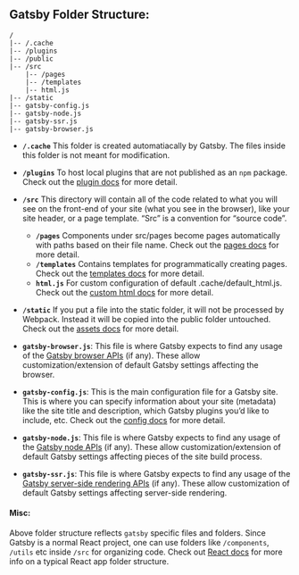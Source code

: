 ## Gatsby Folder Structure:

```
/                      
|-- /.cache            
|-- /plugins           
|-- /public            
|-- /src               
    |-- /pages         
    |-- /templates     
    |-- html.js        
|-- /static            
|-- gatsby-config.js   
|-- gatsby-node.js     
|-- gatsby-ssr.js      
|-- gatsby-browser.js  
```

- **`/.cache`** This folder is created automatiacally by Gatsby. The files inside this folder is not meant for modification.

- **`/plugins`** To host local plugins that are not published as an `npm` package. Check out the [plugin docs](https://gatsbyjs.org/docs/plugins/) for more detail.

- **`/src`** This directory will contain all of the code related to what you will see on the front-end of your site (what you see in the browser), like your site header, or a page template. “Src” is a convention for “source code”.
    - **`/pages`** Components under src/pages become pages automatically with paths based on their file name. Check out the [pages docs](https://gatsbyjs.org/docs/recipes/#creating-pages) for more detail. 
    - **`/templates`** Contains templates for programmatically creating pages. Check out the [templates docs](https://www.gatsbyjs.org/docs/building-with-components/#page-template-components) for more detail.
    - **`html.js`** For custom configuration of default .cache/default_html.js. Check out the [custom html docs](https://gatsbyjs.org/docs/custom-html/) for more detail.

- **`/static`** If you put a file into the static folder, it will not be processed by Webpack. Instead it will be copied into the public folder untouched. Check out the [assets docs](https://www.gatsbyjs.org/docs/adding-images-fonts-files/#adding-assets-outside-of-the-module-system) for more detail.

- **`gatsby-browser.js`**: This file is where Gatsby expects to find any usage of the [Gatsby browser APIs](https://gatsbyjs.org/docs/browser-apis/) (if any). These allow customization/extension of default Gatsby settings affecting the browser.
  
- **`gatsby-config.js`**: This is the main configuration file for a Gatsby site. This is where you can specify information about your site (metadata) like the site title and description, which Gatsby plugins you’d like to include, etc. Check out the [config docs](https://gatsbyjs.org/docs/gatsby-config/) for more detail.
  
- **`gatsby-node.js`**: This file is where Gatsby expects to find any usage of the [Gatsby node APIs](https://gatsbyjs.org/docs/node-apis/) (if any). These allow customization/extension of default Gatsby settings affecting pieces of the site build process.
  
- **`gatsby-ssr.js`**: This file is where Gatsby expects to find any usage of the [Gatsby server-side rendering APIs](https://gatsbyjs.org/docs/ssr-apis/) (if any). These allow customization of default Gatsby settings affecting server-side rendering.

#### Misc:
Above folder structure reflects `gatsby` specific files and folders. Since Gatsby is a normal React project, one can use folders like `/components`, `/utils` etc inside `/src` for organizing code. Check out [React docs](https://reactjs.org/docs/faq-structure.html) for more info on a typical React app folder structure.

